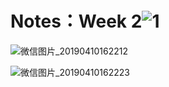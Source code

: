# Notes：Week 2![1](C:\Users\Song\Desktop\微信图片_20190410162212.jpg)



![微信图片_20190410162212](C:\Users\Song\Desktop\微信图片_20190410162212.jpg)

![微信图片_20190410162223](C:\Users\Song\Desktop\微信图片_20190410162223.jpg)